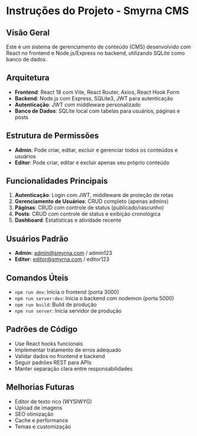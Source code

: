 # Instruções do Projeto - Smyrna CMS

## Visão Geral
Este é um sistema de gerenciamento de conteúdo (CMS) desenvolvido com React no frontend e Node.js/Express no backend, utilizando SQLite como banco de dados.

## Arquitetura
- **Frontend**: React 18 com Vite, React Router, Axios, React Hook Form
- **Backend**: Node.js com Express, SQLite3, JWT para autenticação
- **Autenticação**: JWT com middleware personalizado
- **Banco de Dados**: SQLite local com tabelas para usuários, páginas e posts

## Estrutura de Permissões
- **Admin**: Pode criar, editar, excluir e gerenciar todos os conteúdos e usuários
- **Editor**: Pode criar, editar e excluir apenas seu próprio conteúdo

## Funcionalidades Principais
1. **Autenticação**: Login com JWT, middleware de proteção de rotas
2. **Gerenciamento de Usuários**: CRUD completo (apenas admins)
3. **Páginas**: CRUD com controle de status (publicado/rascunho)
4. **Posts**: CRUD com controle de status e exibição cronológica
5. **Dashboard**: Estatísticas e atividade recente

## Usuários Padrão
- **Admin**: admin@smyrna.com / admin123
- **Editor**: editor@smyrna.com / editor123

## Comandos Úteis
- `npm run dev`: Inicia o frontend (porta 3000)
- `npm run server:dev`: Inicia o backend com nodemon (porta 5000)
- `npm run build`: Build de produção
- `npm run server`: Inicia servidor de produção

## Padrões de Código
- Use React hooks funcionais
- Implementar tratamento de erros adequado
- Validar dados no frontend e backend
- Seguir padrões REST para APIs
- Manter separação clara entre responsabilidades

## Melhorias Futuras
- Editor de texto rico (WYSIWYG)
- Upload de imagens
- SEO otimização
- Cache e performance
- Temas e customização
